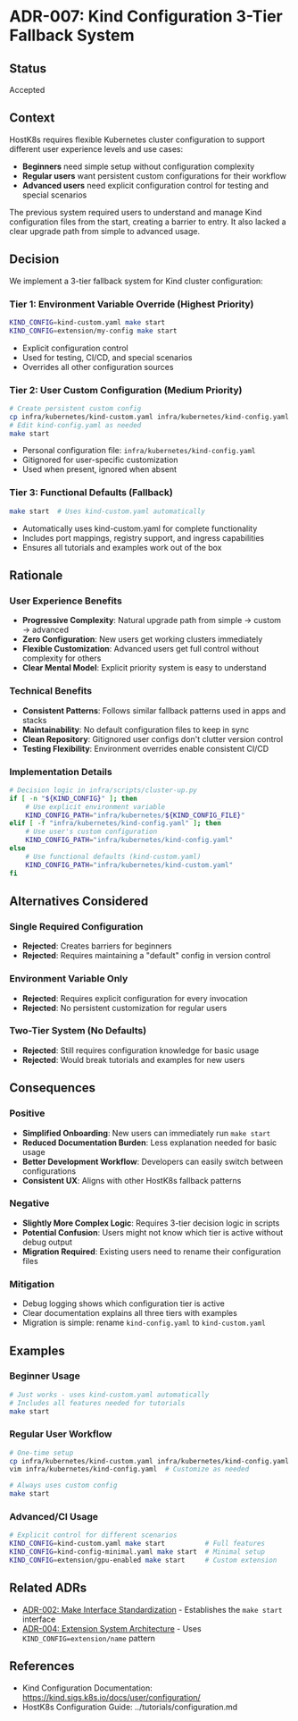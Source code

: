 # ADR-007: Kind Configuration 3-Tier Fallback System

## Status
Accepted

## Context

HostK8s requires flexible Kubernetes cluster configuration to support different user experience levels and use cases:

- **Beginners** need simple setup without configuration complexity
- **Regular users** want persistent custom configurations for their workflow
- **Advanced users** need explicit configuration control for testing and special scenarios

The previous system required users to understand and manage Kind configuration files from the start, creating a barrier to entry. It also lacked a clear upgrade path from simple to advanced usage.

## Decision

We implement a 3-tier fallback system for Kind cluster configuration:

### Tier 1: Environment Variable Override (Highest Priority)
```bash
KIND_CONFIG=kind-custom.yaml make start
KIND_CONFIG=extension/my-config make start
```
- Explicit configuration control
- Used for testing, CI/CD, and special scenarios
- Overrides all other configuration sources

### Tier 2: User Custom Configuration (Medium Priority)
```bash
# Create persistent custom config
cp infra/kubernetes/kind-custom.yaml infra/kubernetes/kind-config.yaml
# Edit kind-config.yaml as needed
make start
```
- Personal configuration file: `infra/kubernetes/kind-config.yaml`
- Gitignored for user-specific customization
- Used when present, ignored when absent

### Tier 3: Functional Defaults (Fallback)
```bash
make start  # Uses kind-custom.yaml automatically
```
- Automatically uses kind-custom.yaml for complete functionality
- Includes port mappings, registry support, and ingress capabilities
- Ensures all tutorials and examples work out of the box

## Rationale

### User Experience Benefits
- **Progressive Complexity**: Natural upgrade path from simple → custom → advanced
- **Zero Configuration**: New users get working clusters immediately
- **Flexible Customization**: Advanced users get full control without complexity for others
- **Clear Mental Model**: Explicit priority system is easy to understand

### Technical Benefits
- **Consistent Patterns**: Follows similar fallback patterns used in apps and stacks
- **Maintainability**: No default configuration files to keep in sync
- **Clean Repository**: Gitignored user configs don't clutter version control
- **Testing Flexibility**: Environment overrides enable consistent CI/CD

### Implementation Details
```bash
# Decision logic in infra/scripts/cluster-up.py
if [ -n "${KIND_CONFIG}" ]; then
    # Use explicit environment variable
    KIND_CONFIG_PATH="infra/kubernetes/${KIND_CONFIG_FILE}"
elif [ -f "infra/kubernetes/kind-config.yaml" ]; then
    # Use user's custom configuration
    KIND_CONFIG_PATH="infra/kubernetes/kind-config.yaml"
else
    # Use functional defaults (kind-custom.yaml)
    KIND_CONFIG_PATH="infra/kubernetes/kind-custom.yaml"
fi
```

## Alternatives Considered

### Single Required Configuration
- **Rejected**: Creates barriers for beginners
- **Rejected**: Requires maintaining a "default" config in version control

### Environment Variable Only
- **Rejected**: Requires explicit configuration for every invocation
- **Rejected**: No persistent customization for regular users

### Two-Tier System (No Defaults)
- **Rejected**: Still requires configuration knowledge for basic usage
- **Rejected**: Would break tutorials and examples for new users

## Consequences

### Positive
- **Simplified Onboarding**: New users can immediately run `make start`
- **Reduced Documentation Burden**: Less explanation needed for basic usage
- **Better Development Workflow**: Developers can easily switch between configurations
- **Consistent UX**: Aligns with other HostK8s fallback patterns

### Negative
- **Slightly More Complex Logic**: Requires 3-tier decision logic in scripts
- **Potential Confusion**: Users might not know which tier is active without debug output
- **Migration Required**: Existing users need to rename their configuration files

### Mitigation
- Debug logging shows which configuration tier is active
- Clear documentation explains all three tiers with examples
- Migration is simple: rename `kind-config.yaml` to `kind-custom.yaml`

## Examples

### Beginner Usage
```bash
# Just works - uses kind-custom.yaml automatically
# Includes all features needed for tutorials
make start
```

### Regular User Workflow
```bash
# One-time setup
cp infra/kubernetes/kind-custom.yaml infra/kubernetes/kind-config.yaml
vim infra/kubernetes/kind-config.yaml  # Customize as needed

# Always uses custom config
make start
```

### Advanced/CI Usage
```bash
# Explicit control for different scenarios
KIND_CONFIG=kind-custom.yaml make start          # Full features
KIND_CONFIG=kind-config-minimal.yaml make start  # Minimal setup
KIND_CONFIG=extension/gpu-enabled make start     # Custom extension
```

## Related ADRs
- [ADR-002: Make Interface Standardization](002-make-interface-standardization.md) - Establishes the `make start` interface
- [ADR-004: Extension System Architecture](004-extension-system-architecture.md) - Uses `KIND_CONFIG=extension/name` pattern

## References
- Kind Configuration Documentation: https://kind.sigs.k8s.io/docs/user/configuration/
- HostK8s Configuration Guide: ../tutorials/configuration.md
